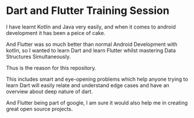 # Dart and Flutter Training Session

I have learnt Kotlin and Java very easily, and when it comes to android development it has been a peice of cake.

And Flutter was so much better than normal Android Development with kotlin, so I wanted to learn Dart and learn Flutter whilst mastering Data Structures Simultaneously.

Thus is the reason for this repository.

This includes smart and eye-opening problems which help anyone trying to learn Dart will easily relate and understand edge cases and have an overview about deep nature of dart.

And Flutter being part of google, I am sure it would also help me in creating great open source projects. 
